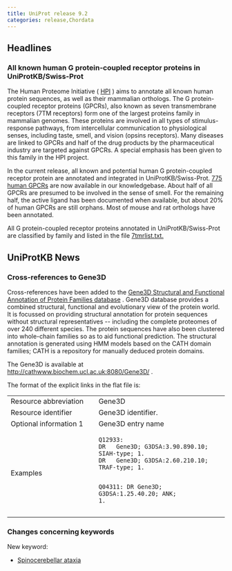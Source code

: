 ```yaml
---
title: UniProt release 9.2
categories: release,Chordata
---
```


## Headlines

### All known human G protein-coupled receptor proteins in UniProtKB/Swiss-Prot

The Human Proteome Initiative ( [HPI](http://www.expasy.org/sprot/hpi/) ) aims to annotate all known human protein sequences, as well as their mammalian orthologs. The G protein-coupled receptor proteins (GPCRs), also known as seven transmembrane receptors (7TM receptors) form one of the largest proteins family in mammalian genomes. These proteins are involved in all types of stimulus-response pathways, from intercellular communication to physiological senses, including taste, smell, and vision (opsins receptors). Many diseases are linked to GPCRs and half of the drug products by the pharmaceutical industry are targeted against GPCRs. A special emphasis has been given to this family in the HPI project.

In the current release, all known and potential human G protein-coupled receptor protein are annotated and integrated in UniProtKB/Swiss-Prot. [775 human GPCRs](http://www.uniprot.org/uniprot/?query=keyword%3A297+AND+organism%3A9606+AND+reviewed%3Ayes&sort=score) are now available in our knowledgebase. About half of all GPCRs are presumed to be involved in the sense of smell. For the remaining half, the active ligand has been documented when available, but about 20% of human GPCRs are still orphans. Most of mouse and rat orthologs have been annotated.

All G protein-coupled receptor proteins annotated in UniProtKB/Swiss-Prot are classified by family and listed in the file [7tmrlist.txt.](http://www.uniprot.org/docs/7tmrlist)

  

## UniProtKB News

### Cross-references to Gene3D

Cross-references have been added to the [Gene3D Structural and Functional Annotation of Protein Families database](http://cathwww.biochem.ucl.ac.uk:8080/Gene3D/) . Gene3D database provides a combined structural, functional and evolutionary view of the protein world. It is focussed on providing structural annotation for protein sequences without structural representatives -- including the complete proteomes of over 240 different species. The protein sequences have also been clustered into whole-chain families so as to aid functional prediction. The structural annotation is generated using HMM models based on the CATH domain families; CATH is a repository for manually deduced protein domains.

The Gene3D is available at <http://cathwww.biochem.ucl.ac.uk:8080/Gene3D/> .

The format of the explicit links in the flat file is:

<table><colgroup><col style="width: 40%" /><col style="width: 59%" /></colgroup><tbody><tr class="odd"><td>Resource abbreviation</td><td>Gene3D</td></tr><tr class="even"><td>Resource identifier</td><td>Gene3D identifier.</td></tr><tr class="odd"><td>Optional information 1</td><td>Gene3D entry name</td></tr><tr class="even"><td>Examples</td><td><pre><code>Q12933:
DR   Gene3D; G3DSA:3.90.890.10; SIAH-type; 1.
DR   Gene3D; G3DSA:2.60.210.10; TRAF-type; 1.

Q04311:
DR   Gene3D; G3DSA:1.25.40.20; ANK; 1.</code></pre></td></tr></tbody></table>

### Changes concerning keywords

New keyword:

-   [Spinocerebellar ataxia](http://www.uniprot.org/keywords/KW-0950)
